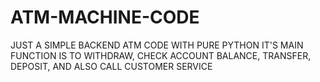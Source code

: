# ATM-MACHINE-CODE
JUST A SIMPLE BACKEND ATM CODE WITH PURE PYTHON
IT'S MAIN FUNCTION IS TO WITHDRAW, CHECK ACCOUNT BALANCE, TRANSFER, DEPOSIT, AND ALSO CALL CUSTOMER SERVICE
